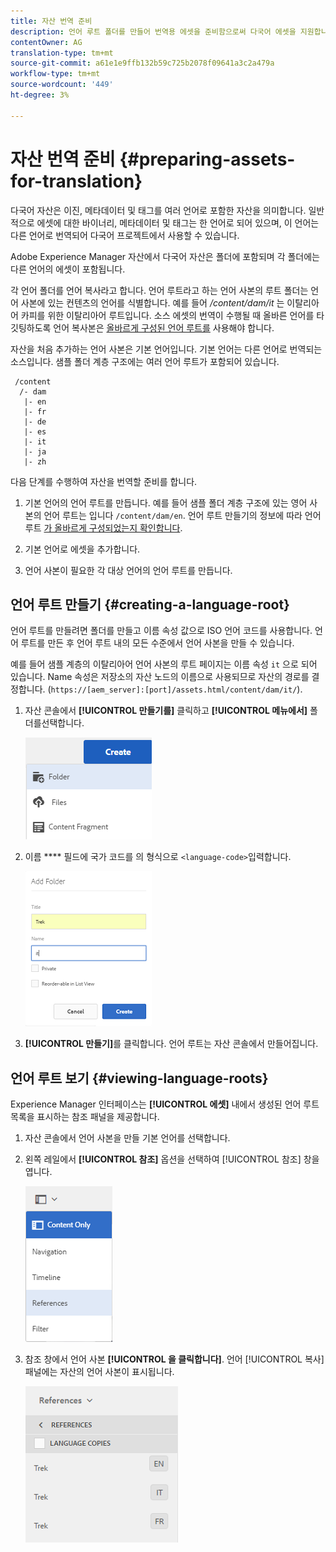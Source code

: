 ```yaml
---
title: 자산 번역 준비
description: 언어 루트 폴더를 만들어 번역용 에셋을 준비함으로써 다국어 에셋을 지원합니다.
contentOwner: AG
translation-type: tm+mt
source-git-commit: a61e1e9ffb132b59c725b2078f09641a3c2a479a
workflow-type: tm+mt
source-wordcount: '449'
ht-degree: 3%

---
```



# 자산 번역 준비 {#preparing-assets-for-translation}

다국어 자산은 이진, 메타데이터 및 태그를 여러 언어로 포함한 자산을 의미합니다. 일반적으로 에셋에 대한 바이너리, 메타데이터 및 태그는 한 언어로 되어 있으며, 이 언어는 다른 언어로 번역되어 다국어 프로젝트에서 사용할 수 있습니다.

Adobe Experience Manager 자산에서 다국어 자산은 폴더에 포함되며 각 폴더에는 다른 언어의 에셋이 포함됩니다.

각 언어 폴더를 언어 복사라고 합니다. 언어 루트라고 하는 언어 사본의 루트 폴더는 언어 사본에 있는 컨텐츠의 언어를 식별합니다. 예를 들어 */content/dam/it* 는 이탈리아어 카피를 위한 이탈리아어 루트입니다. 소스 에셋의 번역이 수행될 때 올바른 언어를 타깃팅하도록 언어 복사본은 [올바르게 구성된 언어 루트를](preparing-assets-for-translation.md#creating-a-language-root) 사용해야 합니다.

자산을 처음 추가하는 언어 사본은 기본 언어입니다. 기본 언어는 다른 언어로 번역되는 소스입니다. 샘플 폴더 계층 구조에는 여러 언어 루트가 포함되어 있습니다.

```
 /content
  /- dam
   |- en
   |- fr
   |- de
   |- es
   |- it
   |- ja
   |- zh
```

다음 단계를 수행하여 자산을 번역할 준비를 합니다.

1. 기본 언어의 언어 루트를 만듭니다. 예를 들어 샘플 폴더 계층 구조에 있는 영어 사본의 언어 루트는 입니다 `/content/dam/en`. 언어 루트 만들기의 정보에 따라 언어 루트 [가 올바르게 구성되었는지 확인합니다](preparing-assets-for-translation.md#creating-a-language-root).

1. 기본 언어로 에셋을 추가합니다.
1. 언어 사본이 필요한 각 대상 언어의 언어 루트를 만듭니다.

## 언어 루트 만들기 {#creating-a-language-root}

언어 루트를 만들려면 폴더를 만들고 이름 속성 값으로 ISO 언어 코드를 사용합니다. 언어 루트를 만든 후 언어 루트 내의 모든 수준에서 언어 사본을 만들 수 있습니다.

예를 들어 샘플 계층의 이탈리아어 언어 사본의 루트 페이지는 이름 속성 `it` 으로 되어 있습니다. Name 속성은 저장소의 자산 노드의 이름으로 사용되므로 자산의 경로를 결정합니다. (`https://[aem_server]:[port]/assets.html/content/dam/it/`).

1. 자산 콘솔에서 **[!UICONTROL 만들기를]** 클릭하고 **[!UICONTROL 메뉴에서]** 폴더를선택합니다.

   ![폴더 만들기](assets/Create-folder.png)

1. 이름 **** 필드에 국가 코드를 의 형식으로 `<language-code>`입력합니다.

   ![폴더에 언어 코드 추가](assets/Add-language-code-in-folder.png)

1. **[!UICONTROL 만들기]**&#x200B;를 클릭합니다. 언어 루트는 자산 콘솔에서 만들어집니다.

## 언어 루트 보기 {#viewing-language-roots}

Experience Manager 인터페이스는 **[!UICONTROL 에셋]** 내에서 생성된 언어 루트 목록을 표시하는 참조 패널을 제공합니다.

1. 자산 콘솔에서 언어 사본을 만들 기본 언어를 선택합니다.
1. 왼쪽 레일에서 **[!UICONTROL 참조]** 옵션을 선택하여 [!UICONTROL 참조] 창을 엽니다.

   ![chlimage_1-122](assets/chlimage_1-122.png)

1. 참조 창에서 언어 사본 **[!UICONTROL 을 클릭합니다]**. 언어 [!UICONTROL 복사] 패널에는 자산의 언어 사본이 표시됩니다.

   ![chlimage_1-123](assets/chlimage_1-123.png)

